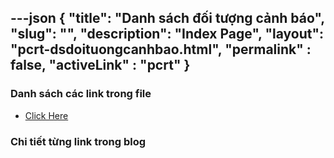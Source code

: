 ---json
{
    "title": "Danh sách đối tượng cảnh báo",
    "slug": "",
    "description": "Index Page",
    "layout": "pcrt-dsdoituongcanhbao.html",
    "permalink" : false,
    "activeLink" : "pcrt"
}
---

### Danh sách các link trong file
- [Click Here](./blog-list.html)

### Chi tiết từng link trong blog